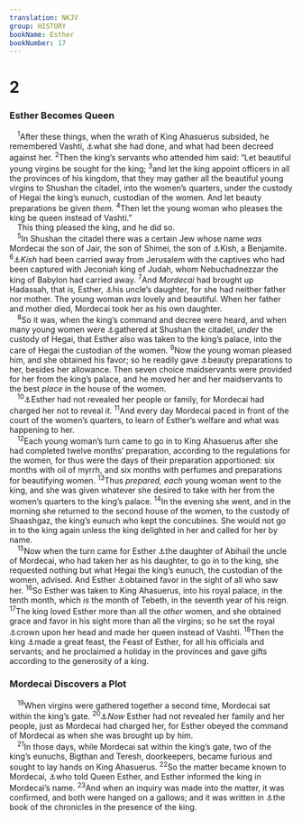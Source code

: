 ```yaml
---
translation: NKJV
group: HISTORY
bookName: Esther 
bookNumber: 17
---
```


<div class="title"><h1>2</h1><h3>Esther Becomes Queen</h3></div>
<span class="verse et_2_1"> <sup>1</sup>After these things, when the wrath of King Ahasuerus subsided, he remembered Vashti, <a data-toggle="tooltip" data-placement="bottom" title="Esth. 1:19, 20">⚓</a>what she had done, and what had been decreed against her. </span>
<span class="verse et_2_2"><sup>2</sup>Then the king’s servants who attended him said: “Let beautiful young virgins be sought for the king; </span>
<span class="verse et_2_3"><sup>3</sup>and let the king appoint officers in all the provinces of his kingdom, that they may gather all the beautiful young virgins to Shushan the citadel, into the women’s quarters, under the custody of Hegai the king’s eunuch, custodian of the women. And let beauty preparations be given <i>them.</i></span>
<span class="verse et_2_4"><sup>4</sup>Then let the young woman who pleases the king be queen instead of Vashti.”<br/> This thing pleased the king, and he did so.<br/></span>
<span class="verse et_2_5"> <sup>5</sup>In Shushan the citadel there was a certain Jew whose name <i>was</i> Mordecai the son of Jair, the son of Shimei, the son of <a data-toggle="tooltip" data-placement="bottom" title="1 Sam. 9:1">⚓</a>Kish, a Benjamite. </span>
<span class="verse et_2_6"><sup>6</sup><a data-toggle="tooltip" data-placement="bottom" title="2 Kin. 24:14, 15; 2 Chr. 36:10, 20; Jer. 24:1">⚓</a><i>Kish</i> had been carried away from Jerusalem with the captives who had been captured with Jeconiah king of Judah, whom Nebuchadnezzar the king of Babylon had carried away. </span>
<span class="verse et_2_7"><sup>7</sup>And <i>Mordecai</i> had brought up Hadassah, that <i>is,</i> Esther, <a data-toggle="tooltip" data-placement="bottom" title="Esth. 2:15">⚓</a>his uncle’s daughter, for she had neither father nor mother. The young woman <i>was</i> lovely and beautiful. When her father and mother died, Mordecai took her as his own daughter.<br/></span>
<span class="verse et_2_8"> <sup>8</sup>So it was, when the king’s command and decree were heard, and when many young women were <a data-toggle="tooltip" data-placement="bottom" title="Esth. 2:3">⚓</a>gathered at Shushan the citadel, <i>under</i> the custody of Hegai, that Esther also was taken to the king’s palace, into the care of Hegai the custodian of the women. </span>
<span class="verse et_2_9"><sup>9</sup>Now the young woman pleased him, and she obtained his favor; so he readily gave <a data-toggle="tooltip" data-placement="bottom" title="Esth. 2:3, 12">⚓</a>beauty preparations to her, besides her allowance. Then seven choice maidservants were provided for her from the king’s palace, and he moved her and her maidservants to the best <i>place</i> in the house of the women.<br/></span>
<span class="verse et_2_10"> <sup>10</sup><a data-toggle="tooltip" data-placement="bottom" title="Esth. 2:20">⚓</a>Esther had not revealed her people or family, for Mordecai had charged her not to reveal <i>it.</i></span>
<span class="verse et_2_11"><sup>11</sup>And every day Mordecai paced in front of the court of the women’s quarters, to learn of Esther’s welfare and what was happening to her.<br/></span>
<span class="verse et_2_12"> <sup>12</sup>Each young woman’s turn came to go in to King Ahasuerus after she had completed twelve months’ preparation, according to the regulations for the women, for thus were the days of their preparation apportioned: six months with oil of myrrh, and six months with perfumes and preparations for beautifying women. </span>
<span class="verse et_2_13"><sup>13</sup>Thus <i>prepared, each</i> young woman went to the king, and she was given whatever she desired to take with her from the women’s quarters to the king’s palace. </span>
<span class="verse et_2_14"><sup>14</sup>In the evening she went, and in the morning she returned to the second house of the women, to the custody of Shaashgaz, the king’s eunuch who kept the concubines. She would not go in to the king again unless the king delighted in her and called for her by name.<br/></span>
<span class="verse et_2_15"> <sup>15</sup>Now when the turn came for Esther <a data-toggle="tooltip" data-placement="bottom" title="Esth. 2:7, 9:29">⚓</a>the daughter of Abihail the uncle of Mordecai, who had taken her as his daughter, to go in to the king, she requested nothing but what Hegai the king’s eunuch, the custodian of the women, advised. And Esther <a data-toggle="tooltip" data-placement="bottom" title="Esth. 5:2, 8">⚓</a>obtained favor in the sight of all who saw her. </span>
<span class="verse et_2_16"><sup>16</sup>So Esther was taken to King Ahasuerus, into his royal palace, in the tenth month, which <i>is</i> the month of Tebeth, in the seventh year of his reign. </span>
<span class="verse et_2_17"><sup>17</sup>The king loved Esther more than all the <i>other</i> women, and she obtained grace and favor in his sight more than all the virgins; so he set the royal <a data-toggle="tooltip" data-placement="bottom" title="Esth. 1:11">⚓</a>crown upon her head and made her queen instead of Vashti. </span>
<span class="verse et_2_18"><sup>18</sup>Then the king <a data-toggle="tooltip" data-placement="bottom" title="Esth. 1:3">⚓</a>made a great feast, the Feast of Esther, for all his officials and servants; and he proclaimed a holiday in the provinces and gave gifts according to the generosity of a king.<br/></span>
<div class="title"><h3>Mordecai Discovers a Plot</h3></div>
<span class="verse et_2_19"> <sup>19</sup>When virgins were gathered together a second time, Mordecai sat within the king’s gate. </span>
<span class="verse et_2_20"><sup>20</sup><a data-toggle="tooltip" data-placement="bottom" title="Esth. 2:10; (Prov. 22:6)">⚓</a><i>Now</i> Esther had not revealed her family and her people, just as Mordecai had charged her, for Esther obeyed the command of Mordecai as when she was brought up by him.<br/></span>
<span class="verse et_2_21"> <sup>21</sup>In those days, while Mordecai sat within the king’s gate, two of the king’s eunuchs, Bigthan and Teresh, doorkeepers, became furious and sought to lay hands on King Ahasuerus. </span>
<span class="verse et_2_22"><sup>22</sup>So the matter became known to Mordecai, <a data-toggle="tooltip" data-placement="bottom" title="Esth. 6:1, 2">⚓</a>who told Queen Esther, and Esther informed the king in Mordecai’s name. </span>
<span class="verse et_2_23"><sup>23</sup>And when an inquiry was made into the matter, it was confirmed, and both were hanged on a gallows; and it was written in <a data-toggle="tooltip" data-placement="bottom" title="Esth. 6:1">⚓</a>the book of the chronicles in the presence of the king.<br/></span>
